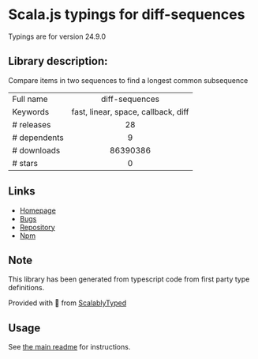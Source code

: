 
# Scala.js typings for diff-sequences

Typings are for version 24.9.0

## Library description:
Compare items in two sequences to find a longest common subsequence

|                    |                 |
| ------------------ | :-------------: |
| Full name          | diff-sequences |
| Keywords           | fast, linear, space, callback, diff |
| # releases         | 28 |
| # dependents       | 9 |
| # downloads        | 86390386 |
| # stars            | 0 |

## Links
- [Homepage](https://github.com/facebook/jest#readme)
- [Bugs](https://github.com/facebook/jest/issues)
- [Repository](https://github.com/facebook/jest)
- [Npm](https://www.npmjs.com/package/diff-sequences)
    


## Note
This library has been generated from typescript code from first party type definitions.

Provided with :purple_heart: from [ScalablyTyped](https://github.com/oyvindberg/ScalablyTyped)

## Usage
See [the main readme](../../readme.md) for instructions.


